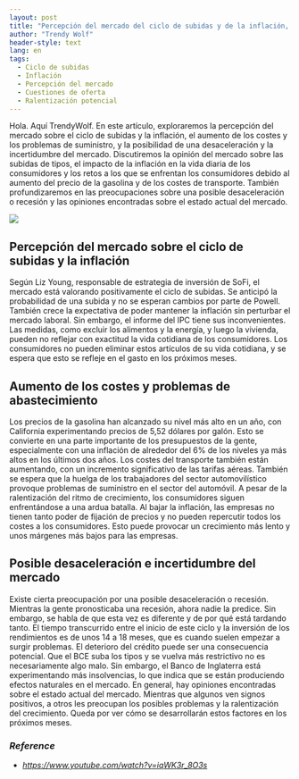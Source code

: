 ```yaml
---
layout: post
title: "Percepción del mercado del ciclo de subidas y de la inflación, aumento de los costes y problemas de oferta, y preocupación por una posible desaceleración"
author: "Trendy Wolf"
header-style: text
lang: en
tags:
  - Ciclo de subidas
  - Inflación
  - Percepción del mercado
  - Cuestiones de oferta
  - Ralentización potencial
---
```


Hola. Aquí TrendyWolf. En este artículo, exploraremos la percepción del mercado sobre el ciclo de subidas y la inflación, el aumento de los costes y los problemas de suministro, y la posibilidad de una desaceleración y la incertidumbre del mercado. Discutiremos la opinión del mercado sobre las subidas de tipos, el impacto de la inflación en la vida diaria de los consumidores y los retos a los que se enfrentan los consumidores debido al aumento del precio de la gasolina y de los costes de transporte. También profundizaremos en las preocupaciones sobre una posible desaceleración o recesión y las opiniones encontradas sobre el estado actual del mercado.

<img
    src="https://i.ytimg.com/vi/iqWK3r_8O3s/hqdefault.jpg"
/>


## Percepción del mercado sobre el ciclo de subidas y la inflación
Según Liz Young, responsable de estrategia de inversión de SoFi, el mercado está valorando positivamente el ciclo de subidas. Se anticipó la probabilidad de una subida y no se esperan cambios por parte de Powell. También crece la expectativa de poder mantener la inflación sin perturbar el mercado laboral. Sin embargo, el informe del IPC tiene sus inconvenientes. Las medidas, como excluir los alimentos y la energía, y luego la vivienda, pueden no reflejar con exactitud la vida cotidiana de los consumidores. Los consumidores no pueden eliminar estos artículos de su vida cotidiana, y se espera que esto se refleje en el gasto en los próximos meses.

## Aumento de los costes y problemas de abastecimiento
Los precios de la gasolina han alcanzado su nivel más alto en un año, con California experimentando precios de 5,52 dólares por galón. Esto se convierte en una parte importante de los presupuestos de la gente, especialmente con una inflación de alrededor del 6% de los niveles ya más altos en los últimos dos años. Los costes del transporte también están aumentando, con un incremento significativo de las tarifas aéreas. También se espera que la huelga de los trabajadores del sector automovilístico provoque problemas de suministro en el sector del automóvil. A pesar de la ralentización del ritmo de crecimiento, los consumidores siguen enfrentándose a una ardua batalla. Al bajar la inflación, las empresas no tienen tanto poder de fijación de precios y no pueden repercutir todos los costes a los consumidores. Esto puede provocar un crecimiento más lento y unos márgenes más bajos para las empresas.

## Posible desaceleración e incertidumbre del mercado
Existe cierta preocupación por una posible desaceleración o recesión. Mientras la gente pronosticaba una recesión, ahora nadie la predice. Sin embargo, se habla de que esta vez es diferente y de por qué está tardando tanto. El tiempo transcurrido entre el inicio de este ciclo y la inversión de los rendimientos es de unos 14 a 18 meses, que es cuando suelen empezar a surgir problemas. El deterioro del crédito puede ser una consecuencia potencial. Que el BCE suba los tipos y se vuelva más restrictivo no es necesariamente algo malo. Sin embargo, el Banco de Inglaterra está experimentando más insolvencias, lo que indica que se están produciendo efectos naturales en el mercado. En general, hay opiniones encontradas sobre el estado actual del mercado. Mientras que algunos ven signos positivos, a otros les preocupan los posibles problemas y la ralentización del crecimiento. Queda por ver cómo se desarrollarán estos factores en los próximos meses.


### _Reference_
- _https://www.youtube.com/watch?v=iqWK3r_8O3s_

